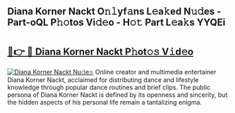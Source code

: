 ## Diana Korner Nackt O𝚗𝚕yf𝚊ns L𝚎a𝚔ed N𝚞𝚍es - Part-oQL P𝚑𝚘tos Vi𝚍𝚎o - H𝚘𝚝 Part L𝚎a𝚔s YYQEi

# <h2><a href="http://kfcuxh.oniu.top/?m=Diana+Korner+Nackt">🔗👉 🔴 Diana Korner Nackt P𝚑ot𝚘𝚜 V𝚒d𝚎o</a></h2>

[![Diana Korner Nackt Nu𝚍e𝚜](https://i.imgur.com/0qMVB7G.gif)](http://kfcuxh.oniu.top/?m=Diana+Korner+Nackt)
Online creator and multimedia entertainer Diana Korner Nackt, acclaimed for distributing dance and lifestyle knowledge through popular dance routines and brief clips. The public persona of Diana Korner Nackt is defined by its openness and sincerity, but the hidden aspects of his personal life remain a tantalizing enigma.  
